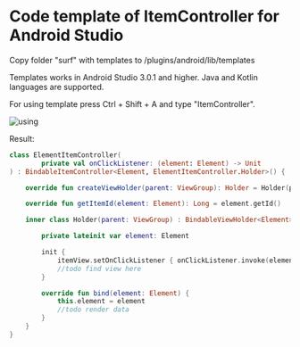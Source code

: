 # Code template of ItemController for Android Studio
Copy folder "surf" with templates to <android-studio-foler>/plugins/android/lib/templates  

Templates works in Android Studio 3.0.1 and higher. Java and Kotlin languages are supported.

For using template press Ctrl + Shift + A and type "ItemController".

![using](https://raw.githubusercontent.com/MaksTuev/EasyAdapter/master/templates/template_using.png)

Result:
```kotlin
class ElementItemController(
        private val onClickListener: (element: Element) -> Unit
) : BindableItemController<Element, ElementItemController.Holder>() {

    override fun createViewHolder(parent: ViewGroup): Holder = Holder(parent)

    override fun getItemId(element: Element): Long = element.getId()

    inner class Holder(parent: ViewGroup) : BindableViewHolder<Element>(parent, R.layout.element_layout) {

        private lateinit var element: Element

        init {
            itemView.setOnClickListener { onClickListener.invoke(element) }
            //todo find view here
        }

        override fun bind(element: Element) {
            this.element = element
            //todo render data
        }
    }
}
```
